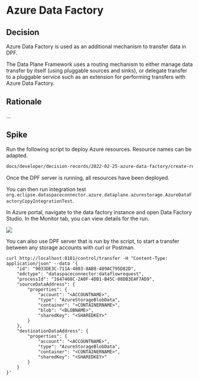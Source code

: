# Azure Data Factory

## Decision

Azure Data Factory is used as an additional mechanism to transfer data in DPF.

The Data Plane Framework uses a routing mechanism to either manage data transfer by itself (using pluggable sources and sinks), or delegate transfer to a pluggable service such as an extension for performing transfers with Azure Data Factory.

## Rationale

...

## Spike

Run the following script to deploy Azure resources. Resource names can be adapted.

```bash
docs/developer/decision-records/2022-02-25-azure-data-factory/create-resources-and-run-server.sh
```

Once the DPF server is running, all resources have been deployed.

You can then run integration test `org.eclipse.dataspaceconnector.azure.dataplane.azurestorage.AzureDataFactoryCopyIntegrationTest`.

In Azure portal, navigate to the data factory instance and open Data Factory Studio. In the Monitor tab, you can view details for the run.

![](/Users/algattik/IdeaProjects/DataSpaceConnector/docs/developer/decision-records/2022-02-25-azure-data-factory/adf-run-details.png)



You can also use DPF server that is run by the script, to start a transfer between any storage accounts with curl or Postman.

```
curl http://localhost:8181/control/transfer -H "Content-Type: application/json" --data '{
    "id": "9033DE3C-711A-4803-8AB8-489AC795D82D",
    "edctype": "dataspaceconnector:dataflowrequest",
    "processId": "1647468C-2A0F-4DB1-B45C-08DB3EAF7AD9",
    "sourceDataAddress": {
        "properties": {
            "account": "<ACCOUNTNAME>",
            "type": "AzureStorageBlobData",
            "container": "<CONTAINERNAME>",
            "blob": "<BLOBNAME>",
            "sharedKey": "<SHAREDKEY>"
        }
    },
    "destinationDataAddress": {
        "properties": {
            "account": "<ACCOUNTNAME>",
            "type": "AzureStorageBlobData",
            "container": "<CONTAINERNAME>",
            "sharedKey": "<SHAREDKEY>"
        }
    }
}'

```



